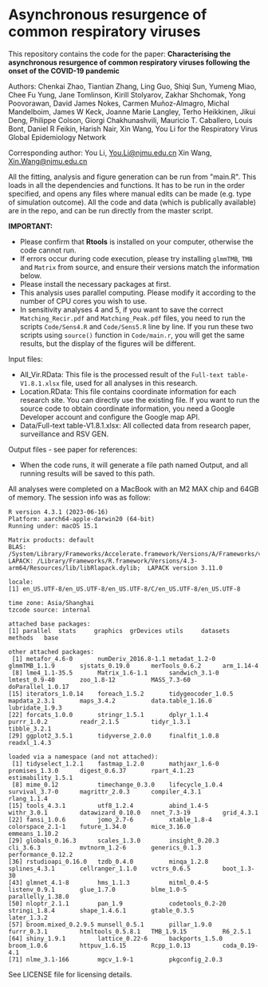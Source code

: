 # Asynchronous resurgence of common respiratory viruses
 
This repository contains the code for the paper: **Characterising the asynchronous resurgence of common respiratory viruses following the onset of the COVID-19 pandemic**

Authors: Chenkai Zhao, Tiantian Zhang, Ling Guo, Shiqi Sun, Yumeng Miao, Chee Fu Yung, Jane Tomlinson, Kirill Stolyarov, Zakhar Shchomak, Yong Poovorawan, David James Nokes, Carmen Muñoz-Almagro, Michal Mandelboim, James W Keck, Joanne Marie Langley, Terho Heikkinen, Jikui Deng, Philippe Colson, Giorgi Chakhunashvili, Mauricio T. Caballero, Louis Bont, Daniel R Feikin, Harish Nair, Xin Wang, You Li for the Respiratory Virus Global Epidemiology Network

Corresponding author: 
You Li, You.Li@njmu.edu.cn 
Xin Wang, Xin.Wang@njmu.edu.cn

All the fitting, analysis and figure generation can be run from "main.R". This loads in all the dependencies and functions. It has to be run in the order specified, and opens any files where manual edits can be made (e.g. type of simulation outcome). All the code and data (which is publically available) are in the repo, and can be run directly from the master script. 

**IMPORTANT:**
- Please confirm that **Rtools** is installed on your computer, otherwise the code cannot run. 
- If errors occur during code execution, please try installing `glmmTMB`, `TMB` and `Matrix` from source, and ensure their versions match the information below.
- Please install the necessary packages at first.
- This analysis uses parallel computing. Please modify it according to the number of CPU cores you wish to use.
- In sensitivity analyses 4 and 5, if you want to save the correct `Matching_Recir.pdf` and `Matching_Peak.pdf` files, you need to run the scripts `Code/Sens4.R` and `Code/Sens5.R` line by line. If you run these two scripts using `source()` function in `Code/main.r`, you will get the same results, but the display of the figures will be different.



Input files: 
- All_Vir.RData: This file is the processed result of the `Full-text table-V1.8.1.xlsx` file, used for all analyses in this research.
- Location.RData: This file contains coordinate information for each research site. You can directly use the existing file. If you want to run the source code to obtain coordinate information, you need a Google Developer account and configure the Google map API.
- Data/Full-text table-V1.8.1.xlsx: All collected data from research paper, surveillance and RSV GEN.

Output files - see paper for references: 
- When the code runs, it will generate a file path named Output, and all running results will be saved to this path.


All analyses were completed on a MacBook with an M2 MAX chip and 64GB of memory. The session info was as follow:
```
R version 4.3.1 (2023-06-16)
Platform: aarch64-apple-darwin20 (64-bit)
Running under: macOS 15.1

Matrix products: default
BLAS:   /System/Library/Frameworks/Accelerate.framework/Versions/A/Frameworks/vecLib.framework/Versions/A/libBLAS.dylib 
LAPACK: /Library/Frameworks/R.framework/Versions/4.3-arm64/Resources/lib/libRlapack.dylib;  LAPACK version 3.11.0

locale:
[1] en_US.UTF-8/en_US.UTF-8/en_US.UTF-8/C/en_US.UTF-8/en_US.UTF-8

time zone: Asia/Shanghai
tzcode source: internal

attached base packages:
[1] parallel  stats     graphics  grDevices utils     datasets  methods   base     

other attached packages:
 [1] metafor_4.6-0       numDeriv_2016.8-1.1 metadat_1.2-0       glmmTMB_1.1.9       sjstats_0.19.0      merTools_0.6.2      arm_1.14-4         
 [8] lme4_1.1-35.5       Matrix_1.6-1.1      sandwich_3.1-0      lmtest_0.9-40       zoo_1.8-12          MASS_7.3-60         doParallel_1.0.17  
[15] iterators_1.0.14    foreach_1.5.2       tidygeocoder_1.0.5  mapdata_2.3.1       maps_3.4.2          data.table_1.16.0   lubridate_1.9.3    
[22] forcats_1.0.0       stringr_1.5.1       dplyr_1.1.4         purrr_1.0.2         readr_2.1.5         tidyr_1.3.1         tibble_3.2.1       
[29] ggplot2_3.5.1       tidyverse_2.0.0     finalfit_1.0.8      readxl_1.4.3       

loaded via a namespace (and not attached):
 [1] tidyselect_1.2.1    fastmap_1.2.0       mathjaxr_1.6-0      promises_1.3.0      digest_0.6.37       rpart_4.1.23        estimability_1.5.1 
 [8] mime_0.12           timechange_0.3.0    lifecycle_1.0.4     survival_3.7-0      magrittr_2.0.3      compiler_4.3.1      rlang_1.1.4        
[15] tools_4.3.1         utf8_1.2.4          abind_1.4-5         withr_3.0.1         datawizard_0.10.0   nnet_7.3-19         grid_4.3.1         
[22] fansi_1.0.6         jomo_2.7-6          xtable_1.8-4        colorspace_2.1-1    future_1.34.0       mice_3.16.0         emmeans_1.10.2     
[29] globals_0.16.3      scales_1.3.0        insight_0.20.3      cli_3.6.3           mvtnorm_1.2-6       generics_0.1.3      performance_0.12.2 
[36] rstudioapi_0.16.0   tzdb_0.4.0          minqa_1.2.8         splines_4.3.1       cellranger_1.1.0    vctrs_0.6.5         boot_1.3-30        
[43] glmnet_4.1-8        hms_1.1.3           mitml_0.4-5         listenv_0.9.1       glue_1.7.0          blme_1.0-5          parallelly_1.38.0  
[50] nloptr_2.1.1        pan_1.9             codetools_0.2-20    stringi_1.8.4       shape_1.4.6.1       gtable_0.3.5        later_1.3.2        
[57] broom.mixed_0.2.9.5 munsell_0.5.1       pillar_1.9.0        furrr_0.3.1         htmltools_0.5.8.1   TMB_1.9.15          R6_2.5.1           
[64] shiny_1.9.1         lattice_0.22-6      backports_1.5.0     broom_1.0.6         httpuv_1.6.15       Rcpp_1.0.13         coda_0.19-4.1      
[71] nlme_3.1-166        mgcv_1.9-1          pkgconfig_2.0.3             
```

See LICENSE file for licensing details.